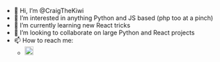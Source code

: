 - 👋 Hi, I’m @CraigTheKiwi
- 👀 I’m interested in anything Python and JS based (php too at a pinch)
- 🌱 I’m currently learning new React tricks
- 💞️ I’m looking to collaborate on large Python and React projects
- 📫 How to reach me:
  - <img src="https://gatsby.coded.co.nz/wp-content/uploads/2021/07/iconfinder_5365678_fb_facebook_facebook-logo_icon_64px.png" width="20px"/>

<!---
CraigTheKiwi/CraigTheKiwi is a ✨ special ✨ repository because its `README.md` (this file) appears on your GitHub profile.
You can click the Preview link to take a look at your changes.
--->
